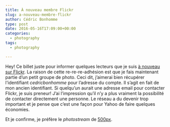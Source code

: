 ```yaml
---
title: À nouveau membre Flickr
slug: a-nouveau-membre-flickr
author: Cédric Bonhomme
type: post
date: 2016-05-16T17:09:00+00:00
categories:
  - photography
tags:
  - photography

---
```

Hey! Ce billet juste pour informer quelques lecteurs que je suis
[à nouveau sur Flickr][1]. La raison de cette re-re-re-adhésion est que je fais
maintenant partie d’un petit groupe de photo. Ceci dit, j’aimerai bien
récupérer l'identifiant _cedricbonhomme_ pour l’adresse du compte. Il s’agit en
fait de mon ancien identifiant. Si quelqu’un aurait une adresse email pour
contacter Flickr, je suis preneur! J’ai l’impression qu’il n’y a plus vraiment
la possibilité de contacter directement une personne. Le réseau a du devenir
trop important et je pense que c’est une façon pour Yahoo de faire quelques
économies.

Et je confirme, je préfère le _photostream_ de [500px][2].

 [1]: https://www.flickr.com/people/cedricbonhomme
 [2]: https://500px.com/cedricbonhomme